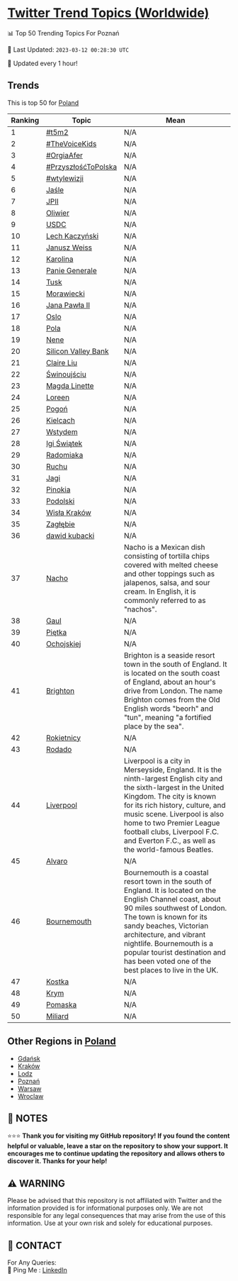 [Twitter Trend Topics (Worldwide)](https://github.com/ErcinDedeoglu/Twitter-Trend-Topics)
==========


📊 Top 50 Trending Topics For Poznań

📆 Last Updated: `2023-03-12 00:28:30 UTC`

🔧 Updated every 1 hour!


## Trends

This is top 50 for [Poland](</Poland>)

| Ranking | Topic | Mean |
| ------- | ------------ | ------------ |
| 1 | [#t5m2](http://twitter.com/search?q=%23t5m2) | N/A |
| 2 | [#TheVoiceKids](http://twitter.com/search?q=%23TheVoiceKids) | N/A |
| 3 | [#OrgiaAfer](http://twitter.com/search?q=%23OrgiaAfer) | N/A |
| 4 | [#PrzyszłośćToPolska](http://twitter.com/search?q=%23Przysz%c5%82o%c5%9b%c4%87ToPolska) | N/A |
| 5 | [#wtylewizji](http://twitter.com/search?q=%23wtylewizji) | N/A |
| 6 | [Jaśle](http://twitter.com/search?q=Ja%c5%9ble) | N/A |
| 7 | [JPII](http://twitter.com/search?q=JPII) | N/A |
| 8 | [Oliwier](http://twitter.com/search?q=Oliwier) | N/A |
| 9 | [USDC](http://twitter.com/search?q=USDC) | N/A |
| 10 | [Lech Kaczyński](http://twitter.com/search?q=Lech+Kaczy%c5%84ski) | N/A |
| 11 | [Janusz Weiss](http://twitter.com/search?q=Janusz+Weiss) | N/A |
| 12 | [Karolina](http://twitter.com/search?q=Karolina) | N/A |
| 13 | [Panie Generale](http://twitter.com/search?q=Panie+Generale) | N/A |
| 14 | [Tusk](http://twitter.com/search?q=Tusk) | N/A |
| 15 | [Morawiecki](http://twitter.com/search?q=Morawiecki) | N/A |
| 16 | [Jana Pawła II](http://twitter.com/search?q=Jana+Paw%c5%82a+II) | N/A |
| 17 | [Oslo](http://twitter.com/search?q=Oslo) | N/A |
| 18 | [Pola](http://twitter.com/search?q=Pola) | N/A |
| 19 | [Nene](http://twitter.com/search?q=Nene) | N/A |
| 20 | [Silicon Valley Bank](http://twitter.com/search?q=Silicon+Valley+Bank) | N/A |
| 21 | [Claire Liu](http://twitter.com/search?q=Claire+Liu) | N/A |
| 22 | [Świnoujściu](http://twitter.com/search?q=%c5%9awinouj%c5%9bciu) | N/A |
| 23 | [Magda Linette](http://twitter.com/search?q=Magda+Linette) | N/A |
| 24 | [Loreen](http://twitter.com/search?q=Loreen) | N/A |
| 25 | [Pogoń](http://twitter.com/search?q=Pogo%c5%84) | N/A |
| 26 | [Kielcach](http://twitter.com/search?q=Kielcach) | N/A |
| 27 | [Wstydem](http://twitter.com/search?q=Wstydem) | N/A |
| 28 | [Igi Świątek](http://twitter.com/search?q=Igi+%c5%9awi%c4%85tek) | N/A |
| 29 | [Radomiaka](http://twitter.com/search?q=Radomiaka) | N/A |
| 30 | [Ruchu](http://twitter.com/search?q=Ruchu) | N/A |
| 31 | [Jagi](http://twitter.com/search?q=Jagi) | N/A |
| 32 | [Pinokia](http://twitter.com/search?q=Pinokia) | N/A |
| 33 | [Podolski](http://twitter.com/search?q=Podolski) | N/A |
| 34 | [Wisła Kraków](http://twitter.com/search?q=Wis%c5%82a+Krak%c3%b3w) | N/A |
| 35 | [Zagłębie](http://twitter.com/search?q=Zag%c5%82%c4%99bie) | N/A |
| 36 | [dawid kubacki](http://twitter.com/search?q=dawid+kubacki) | N/A |
| 37 | [Nacho](http://twitter.com/search?q=Nacho) | Nacho is a Mexican dish consisting of tortilla chips covered with melted cheese and other toppings such as jalapenos, salsa, and sour cream. In English, it is commonly referred to as "nachos". |
| 38 | [Gaul](http://twitter.com/search?q=Gaul) | N/A |
| 39 | [Piętka](http://twitter.com/search?q=Pi%c4%99tka) | N/A |
| 40 | [Ochojskiej](http://twitter.com/search?q=Ochojskiej) | N/A |
| 41 | [Brighton](http://twitter.com/search?q=Brighton) | Brighton is a seaside resort town in the south of England. It is located on the south coast of England, about an hour's drive from London. The name Brighton comes from the Old English words "beorh" and "tun", meaning "a fortified place by the sea". |
| 42 | [Rokietnicy](http://twitter.com/search?q=Rokietnicy) | N/A |
| 43 | [Rodado](http://twitter.com/search?q=Rodado) | N/A |
| 44 | [Liverpool](http://twitter.com/search?q=Liverpool) | Liverpool is a city in Merseyside, England. It is the ninth-largest English city and the sixth-largest in the United Kingdom. The city is known for its rich history, culture, and music scene. Liverpool is also home to two Premier League football clubs, Liverpool F.C. and Everton F.C., as well as the world-famous Beatles. |
| 45 | [Alvaro](http://twitter.com/search?q=Alvaro) | N/A |
| 46 | [Bournemouth](http://twitter.com/search?q=Bournemouth) | Bournemouth is a coastal resort town in the south of England. It is located on the English Channel coast, about 90 miles southwest of London. The town is known for its sandy beaches, Victorian architecture, and vibrant nightlife. Bournemouth is a popular tourist destination and has been voted one of the best places to live in the UK. |
| 47 | [Kostka](http://twitter.com/search?q=Kostka) | N/A |
| 48 | [Krym](http://twitter.com/search?q=Krym) | N/A |
| 49 | [Pomaska](http://twitter.com/search?q=Pomaska) | N/A |
| 50 | [Miliard](http://twitter.com/search?q=Miliard) | N/A |



## Other Regions in [Poland](</Poland>)

* [Gdańsk](</Poland/Gdańsk.md>)
* [Kraków](</Poland/Kraków.md>)
* [Lodz](</Poland/Lodz.md>)
* [Poznań](</Poland/Poznań.md>)
* [Warsaw](</Poland/Warsaw.md>)
* [Wroclaw](</Poland/Wroclaw.md>)



## 📝 NOTES

⭐⭐⭐ **Thank you for visiting my GitHub repository! If you found the content helpful or valuable, leave a star on the repository to show your support. It encourages me to continue updating the repository and allows others to discover it. Thanks for your help!**


## ⚠️ WARNING

Please be advised that this repository is not affiliated with Twitter and the information provided is for informational purposes only. We are not responsible for any legal consequences that may arise from the use of this information. Use at your own risk and solely for educational purposes.


## 📨 CONTACT

 For Any Queries:  
            🏓 Ping Me : [LinkedIn](https://www.linkedin.com/in/ercindedeoglu/)

